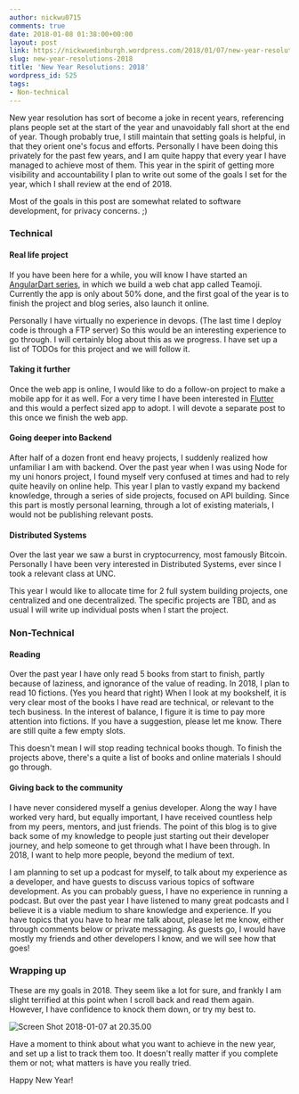 ```yaml
---
author: nickwu0715
comments: true
date: 2018-01-08 01:38:00+00:00
layout: post
link: https://nickwuedinburgh.wordpress.com/2018/01/07/new-year-resolutions-2018/
slug: new-year-resolutions-2018
title: 'New Year Resolutions: 2018'
wordpress_id: 525
tags:
- Non-technical
---
```


New year resolution has sort of become a joke in recent years, referencing plans people set at the start of the year and unavoidably fall short at the end of year. Though probably true, I still maintain that setting goals is helpful, in that they orient one's focus and efforts. Personally I have been doing this privately for the past few years, and I am quite happy that every year I have managed to achieve most of them. This year in the spirit of getting more visibility and accountability I plan to write out some of the goals I set for the year, which I shall review at the end of 2018.

Most of the goals in this post are somewhat related to software development, for privacy concerns. ;)



### Technical





#### Real life project



If you have been here for a while, you will know I have started an [AngularDart series](https://nickwuedinburgh.wordpress.com/category/dartlang/), in which we build a web chat app called Teamoji. Currently the app is only about 50% done, and the first goal of the year is to finish the project and blog series, also launch it online.

Personally I have virtually no experience in devops. (The last time I deploy code is through a FTP server) So this would be an interesting experience to go through. I will certainly blog about this as we progress. I have set up a list of TODOs for this project and we will follow it.



#### Taking it further



Once the web app is online, I would like to do a follow-on project to make a mobile app for it as well. For a very time I have been interested in [Flutter](https://flutter.io/) and this would a perfect sized app to adopt. I will devote a separate post to this once we finish the web app.



#### Going deeper into Backend



After half of a dozen front end heavy projects, I suddenly realized how unfamiliar I am with backend. Over the past year when I was using Node for my uni honors project, I found myself very confused at times and had to rely quite heavily on online help. This year I plan to vastly expand my backend knowledge, through a series of side projects, focused on API building. Since this part is mostly personal learning, through a lot of existing materials, I would not be publishing relevant posts.



#### Distributed Systems



Over the last year we saw a burst in cryptocurrency, most famously Bitcoin. Personally I have been very interested in Distributed Systems, ever since I took a relevant class at UNC.

This year I would like to allocate time for 2 full system building projects, one centralized and one decentralized. The specific projects are TBD, and as usual I will write up individual posts when I start the project.



### Non-Technical





#### Reading



Over the past year I have only read 5 books from start to finish, partly because of laziness, and ignorance of the value of reading. In 2018, I plan to read 10 fictions. (Yes you heard that right) When I look at my bookshelf, it is very clear most of the books I have read are technical, or relevant to the tech business. In the interest of balance, I figure it is time to pay more attention into fictions. If you have a suggestion, please let me know. There are still quite a few empty slots.

This doesn't mean I will stop reading technical books though. To finish the projects above, there's a quite a list of books and online materials I should go through.



#### Giving back to the community



I have never considered myself a genius developer. Along the way I have worked very hard, but equally important, I have received countless help from my peers, mentors, and just friends. The point of this blog is to give back some of my knowledge to people just starting out their developer journey, and help someone to get through what I have been through. In 2018, I want to help more people, beyond the medium of text.

I am planning to set up a podcast for myself, to talk about my experience as a developer, and have guests to discuss various topics of software development. As you can probably guess, I have no experience in running a podcast. But over the past year I have listened to many great podcasts and I believe it is a viable medium to share knowledge and experience. If you have topics that you have to hear me talk about, please let me know, either through comments below or private messaging. As guests go, I would have mostly my friends and other developers I know, and we will see how that goes!





### Wrapping up



These are my goals in 2018. They seem like a lot for sure, and frankly I am slight terrified at this point when I scroll back and read them again. However, I have confidence to knock them down, or try my best to.

![Screen Shot 2018-01-07 at 20.35.00](https://nickwuedinburgh.files.wordpress.com/2018/01/screen-shot-2018-01-07-at-20-35-00.png)

Have a moment to think about what you want to achieve in the new year, and set up a list to track them too. It doesn't really matter if you complete them or not; what matters is have you really tried.

Happy New Year!
